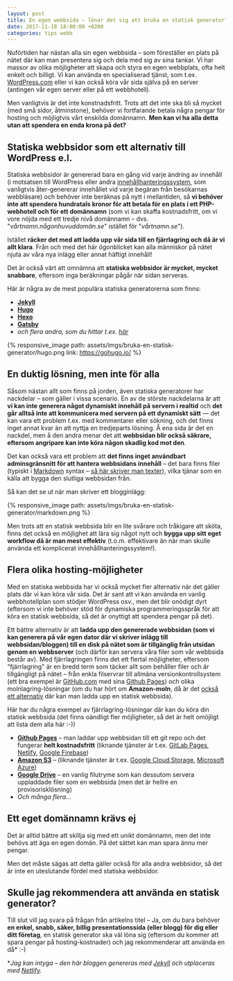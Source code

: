 ```yaml
---
layout: post
title: En egen webbsida – lönar det sig att bruka en statisk generator?
date: 2017-11-18 18:00:00 +0200
categories: tips webb
---
```


Nuförtiden har nästan alla sin egen webbsida – som föreställer en plats på nätet där kan man presentera sig och dela med sig av sina tankar. Vi har massor av olika möjligheter att skapa och styra en egen webbplats, ofta helt enkelt och billigt. Vi kan använda en specialiserad tjänst, som t.ex. [WordPress.com](https://wordpress.com/) eller vi kan också köra vår sida själva på en server (antingen vår egen server eller på ett webbhotell).

Men vanligtvis är det inte konstnadsfritt. Trots att det inte ska bli så mycket (med små sidor, åtminstone), behöver vi fortfarande betala några pengar för hosting och möjligtvis vårt enskilda domännamn. **Men kan vi ha alla detta utan att spendera en enda krona på det?**

## Statiska webbsidor som ett alternativ till WordPress e.l.

Statiska webbsidor är genererad bara en gång vid varje ändring av innehåll (i motsatsen till WordPress eller andra [innehållhanteringssystem](https://sv.wikipedia.org/wiki/Inneh%C3%A5llshanteringssystem), som vanligtvis åter-genererar innehållet vid varje begäran från besökarnas webbläsare) och behöver inte beräknas på nytt i mellantiden, så **vi behöver inte att spendera hundratals kronor för att betala för en plats i ett PHP-webhotell och för ett domännamn** (som vi kan skaffa kostnadsfritt, om vi vore nöjda med ett tredje nivå domännamn – dvs. "*vårtnamn.någonhuvuddomän.se*" istället för "*vårtnamn.se*").

Istället **räcker det med att ladda upp vår sida till en fjärrlagring och då är vi allt klara**. Från och med det här ögonblicket kan alla människor på nätet njuta av våra nya inlägg eller annat häftigt innehåll!

Det är också värt att omnämna att **statiska webbsidor är mycket, mycket snabbare**, eftersom inga beräkningar pågår när sidan serveras.

Här är några av de mest populära statiska generatorerna som finns:

* **[Jekyll](https://jekyllrb.com/)**
* **[Hugo](https://gohugo.io/)**
* **[Hexo](https://hexo.io/)**
* **[Gatsby](https://www.gatsbyjs.org/)**
* *och flera andra, som du hittar t.ex. [här](https://www.staticgen.com/)*

{% responsive_image path: assets/imgs/bruka-en-statisk-generator/hugo.png link: <https://gohugo.io/> %}

## En duktig lösning, men inte för alla

Såsom nästan allt som finns på jorden, även statiska generatorer har nackdelar – som gäller i vissa scenario. En av de störste nackdelarna är att **vi kan inte generera något dynamiskt innehåll på servern i realtid** och **det går alltså inte att kommunicera med servern på ett dynamiskt sätt** — det kan vara ett problem t.ex. med kommentarer eller sökning, och det finns inget annat kvar än att nyttja en tredjeparts lösning. Å ena sida är det en nackdel, men å den andra menar det att **webbsidan blir också säkrare, eftersom angripare kan inte köra någon skadlig kod mot den**.

Det kan också vara ett problem att **det finns inget användbart adminsgränsnitt för att hantera webbsidans innehåll** – det bara finns filer (typiskt i [Markdown](https://github.com/adam-p/markdown-here/wiki/Markdown-Cheatsheet) syntax – [så här skriver man texter](https://anders.thoresson.se/sa-skriver-du-dina-texter-med-markdown/)), vilka tjänar som en källa att bygga den slutliga webbsidan från.

Så kan det se ut när man skriver ett blogginlägg:

{% responsive_image path: assets/imgs/bruka-en-statisk-generator/markdown.png %}

Men trots att en statisk webbsida blir en lite svårare och tråkigare att sköta, finns det också en möjlighet att lära sig något nytt och **bygga upp sitt eget workflow då är man mest effektiv** (t.o.m. effektivare än när man skulle använda ett komplicerat innehållhanteringssystem!).

## Flera olika hosting-möjligheter

Med en statiska webbsida har vi också mycket fler alternativ när det gäller plats där vi kan köra vår sida. Det är sant att vi kan använda en vanlig webbhotellplan som stödjer WordPress osv., men det blir onödigt dyrt (eftersom vi inte behöver stöd för dynamiska programmeringsspråk för att köra en statisk webbsida, så det är onyttigt att spendera pengar på det).

Ett bättre alternativ är att **ladda upp den genererade webbsidan (som vi kan generera på vår egen dator där vi skriver inlägg till webbsidan/bloggen) till en disk på nätet som är tillgänglig från utsidan genom en webbserver** (och därför kan servera våra filer som vår webbsida består av). Med fjärrlagringen finns det ett flertal möjligheter, eftersom "fjärrlagring" är en bredd term som täcker allt som behåller filer och är tillgängligt på nätet – från enkla filservrar till allmäna versionkontrollsystem (ett bra exempel är [GitHub.com](https://github.com/) med sina [Github Pages](https://pages.github.com/)) och olika molnlagring-lösningar (om du har hört om **Amazon-moln**, då är det [också ett alternativ](https://aws.amazon.com/s3/) där kan man ladda upp en statisk webbsida).

Här har du några exempel av fjärrlagring-lösningar där kan du köra din statisk webbsida (det finns oändligt fler möjligheter, så det är helt omöjligt att lista dem alla här :-))

* **[Github Pages](https://pages.github.com/)** – man laddar upp webbsidan till ett git repo och det fungerar **helt kostnadsfritt** (liknande tjänster är t.ex. [GitLab Pages](https://about.gitlab.com/features/pages/), [Netlify](https://www.netlify.com/), [Google Firebase](https://firebase.google.com/docs/hosting/))
* **[Amazon S3](https://aws.amazon.com/s3/)** – (liknande tjänster är t.ex. [Google Cloud Storage](https://cloud.google.com/storage/), [Microsoft Azure](https://azure.microsoft.com/sv-se/))
* **[Google Drive](https://www.google.se/drive/about.html)** – en vanlig filutryme som kan dessutom servera uppladdade filer som en webbsida (men det är hellre en provisorisklösning)
* *Och många flera...*

## Ett eget domännamn krävs ej

Det är alltid bättre att skillja sig med ett unikt domännamn, men det inte behövs att äga en egen domän. På det sättet kan man spara ännu mer pengar.

Men det måste sägas att detta gäller också för alla andra webbsidor, så det är inte en uteslutande fördel med statiska webbsidor.

## Skulle jag rekommendera att använda en statisk generator?

Till slut vill jag svara på frågan från artikelns titel – Ja, om du bara behöver **en enkel, snabb, säker, billig presentationssida (eller blogg) för dig eller ditt företag**, en statisk generator ska väl löna sig (eftersom du kommer att spara pengar på hosting-kostnader) och jag rekommenderar att använda en då* :-)

**Jag kan intyga – den här bloggen genereras med [Jekyll](https://jekyllrb.com/) och utplaceras med [Netlify](https://www.netlify.com/).*